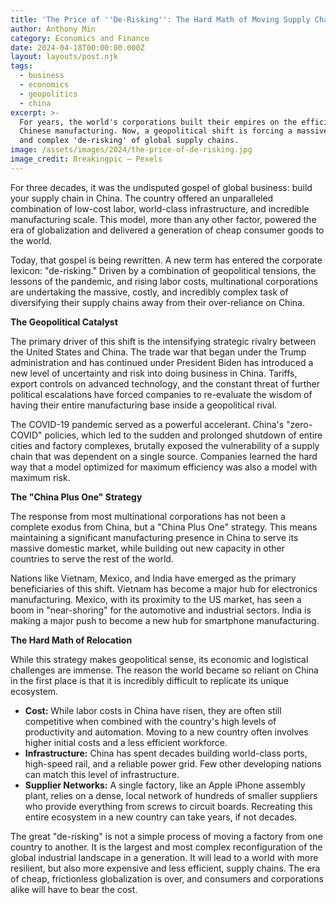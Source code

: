 ```yaml
---
title: 'The Price of ''De-Risking'': The Hard Math of Moving Supply Chains Out of China'
author: Anthony Min
category: Economics and Finance
date: 2024-04-18T00:00:00.000Z
layout: layouts/post.njk
tags:
  - business
  - economics
  - geopolitics
  - china
excerpt: >-
  For years, the world's corporations built their empires on the efficiency of
  Chinese manufacturing. Now, a geopolitical shift is forcing a massive, costly,
  and complex 'de-risking' of global supply chains.
image: /assets/images/2024/the-price-of-de-risking.jpg
image_credit: Breakingpic — Pexels
---
```


For three decades, it was the undisputed gospel of global business: build your supply chain in China. The country offered an unparalleled combination of low-cost labor, world-class infrastructure, and incredible manufacturing scale. This model, more than any other factor, powered the era of globalization and delivered a generation of cheap consumer goods to the world.

Today, that gospel is being rewritten. A new term has entered the corporate lexicon: "de-risking." Driven by a combination of geopolitical tensions, the lessons of the pandemic, and rising labor costs, multinational corporations are undertaking the massive, costly, and incredibly complex task of diversifying their supply chains away from their over-reliance on China.

**The Geopolitical Catalyst**

The primary driver of this shift is the intensifying strategic rivalry between the United States and China. The trade war that began under the Trump administration and has continued under President Biden has introduced a new level of uncertainty and risk into doing business in China. Tariffs, export controls on advanced technology, and the constant threat of further political escalations have forced companies to re-evaluate the wisdom of having their entire manufacturing base inside a geopolitical rival.

The COVID-19 pandemic served as a powerful accelerant. China's "zero-COVID" policies, which led to the sudden and prolonged shutdown of entire cities and factory complexes, brutally exposed the vulnerability of a supply chain that was dependent on a single source. Companies learned the hard way that a model optimized for maximum efficiency was also a model with maximum risk.

**The "China Plus One" Strategy**

The response from most multinational corporations has not been a complete exodus from China, but a "China Plus One" strategy. This means maintaining a significant manufacturing presence in China to serve its massive domestic market, while building out new capacity in other countries to serve the rest of the world.

Nations like Vietnam, Mexico, and India have emerged as the primary beneficiaries of this shift. Vietnam has become a major hub for electronics manufacturing. Mexico, with its proximity to the US market, has seen a boom in "near-shoring" for the automotive and industrial sectors. India is making a major push to become a new hub for smartphone manufacturing.

**The Hard Math of Relocation**

While this strategy makes geopolitical sense, its economic and logistical challenges are immense. The reason the world became so reliant on China in the first place is that it is incredibly difficult to replicate its unique ecosystem.

* **Cost:** While labor costs in China have risen, they are often still competitive when combined with the country's high levels of productivity and automation. Moving to a new country often involves higher initial costs and a less efficient workforce.
* **Infrastructure:** China has spent decades building world-class ports, high-speed rail, and a reliable power grid. Few other developing nations can match this level of infrastructure.
* **Supplier Networks:** A single factory, like an Apple iPhone assembly plant, relies on a dense, local network of hundreds of smaller suppliers who provide everything from screws to circuit boards. Recreating this entire ecosystem in a new country can take years, if not decades.

The great "de-risking" is not a simple process of moving a factory from one country to another. It is the largest and most complex reconfiguration of the global industrial landscape in a generation. It will lead to a world with more resilient, but also more expensive and less efficient, supply chains. The era of cheap, frictionless globalization is over, and consumers and corporations alike will have to bear the cost.
